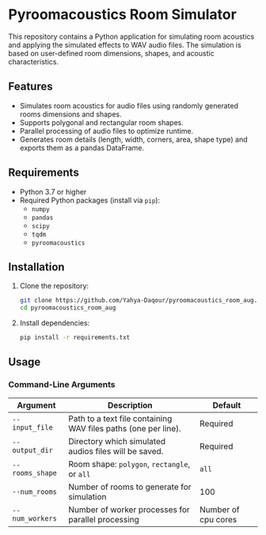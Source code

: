 # Pyroomacoustics Room Simulator


This repository contains a Python application for simulating room acoustics and applying the simulated effects to WAV audio files. The simulation is based on user-defined room dimensions, shapes, and acoustic characteristics.

## Features

- Simulates room acoustics for audio files using randomly generated rooms dimensions and shapes.
- Supports polygonal and rectangular room shapes.
- Parallel processing of audio files to optimize runtime.
- Generates room details (length, width, corners, area, shape type) and exports them as a pandas DataFrame.

## Requirements

- Python 3.7 or higher
- Required Python packages (install via `pip`):
  - `numpy`
  - `pandas`
  - `scipy`
  - `tqdm`
  -  `pyroomacoustics`

## Installation

1. Clone the repository:

   ```bash
   git clone https://github.com/Yahya-Daqour/pyroomacoustics_room_aug.git
   cd pyroomacoustics_room_aug

2. Install dependencies:
   ```bash
   pip install -r requirements.txt

## Usage

### Command-Line Arguments
| **Argument**  | **Description**                                                | **Default**         |
|---------------|----------------------------------------------------------------|---------------------|
| `--input_file`  | Path to a text file containing WAV files paths (one per line). | Required            |
| `--output_dir`  | Directory which simulated audios files will be saved.          | Required            |
| `--rooms_shape` | Room shape: `polygon`, `rectangle`, or `all`                         | `all`                 |
| `--num_rooms`   | Number of rooms to generate for simulation                     | 100                 |
| `--num_workers` | Number of worker processes for parallel processing             | Number of cpu cores |

